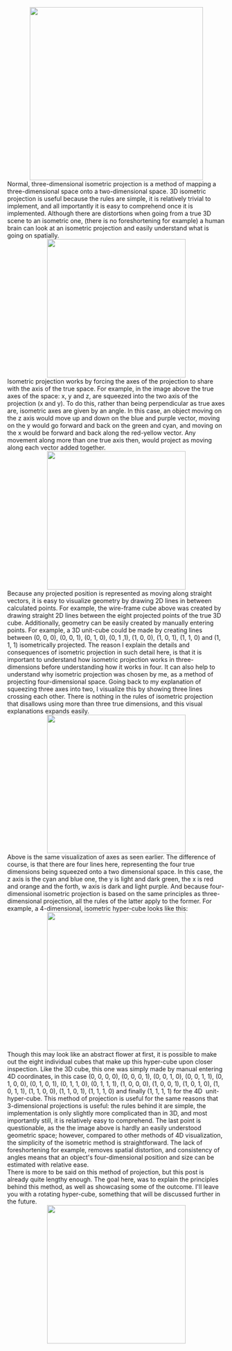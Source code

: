 <div class="separator" style="clear: both; text-align: center;">
<a href="https://1.bp.blogspot.com/-dmdRWJPVb-Q/XdssOcYzadI/AAAAAAAAAKs/ghB6CU6F-qgRta_2wMX9xgvWZUbqyXh7wCLcBGAsYHQ/s1600/cover.png" style="margin-left: 1em; margin-right: 1em;"><img border="0" data-original-height="1600" data-original-width="1600" height="400" src="https://1.bp.blogspot.com/-dmdRWJPVb-Q/XdssOcYzadI/AAAAAAAAAKs/ghB6CU6F-qgRta_2wMX9xgvWZUbqyXh7wCLcBGAsYHQ/s400/cover.png" width="400" /></a></div>
<div">
Normal, three-dimensional isometric projection is a method of mapping a three-dimensional space onto a two-dimensional space. 3D isometric projection is useful because the rules are simple, it is relatively trivial to implement, and all importantly it is easy to comprehend once it is implemented. Although there are distortions when going from a true 3D scene to an isometric one, (there is no foreshortening for example) a human brain can look at an isometric projection and easily understand what is going on spatially.</div>
<div class="separator" style="clear: both; text-align: center;">
<a href="https://1.bp.blogspot.com/-OzkUty6URwo/XdtCsGUn5sI/AAAAAAAAAK4/TbryFU96nVU96TtWUASoOSe5SF-mAEaxQCLcBGAsYHQ/s1600/axis3D.png" style="style="margin-left: auto; margin-right: auto;"><img border="0" data-original-height="400" data-original-width="400" height="320" src="https://1.bp.blogspot.com/-OzkUty6URwo/XdtCsGUn5sI/AAAAAAAAAK4/TbryFU96nVU96TtWUASoOSe5SF-mAEaxQCLcBGAsYHQ/s320/axis3D.png" width="320" /></a></div>
<div">
Isometric projection works by forcing the axes of the projection to share with the axis of the true space. For example, in the image above the true axes of the space: x, y and z, are squeezed into the two axis of the projection (x and y). To do this, rather than being perpendicular as true axes are, isometric axes are given by an angle. In this case, an object moving on the z axis would move up and down on the blue and purple vector, moving on the y would go forward and back on the green and cyan, and moving on the x would be forward and back along the red-yellow vector. Any movement along more than one true axis then, would project as moving along each vector added together.</div>
<div class="separator" style="clear: both; text-align: center;">
<a href="https://1.bp.blogspot.com/-cyGYy-m2U90/XdtFGuvzCVI/AAAAAAAAALE/2NqKWv-UY3Q9HTYwagZyV_i3XpMC6GwVwCLcBGAsYHQ/s1600/cube3D.png" style="margin-left: 1em; margin-right: 1em;"><img border="0" data-original-height="400" data-original-width="400" height="320" src="https://1.bp.blogspot.com/-cyGYy-m2U90/XdtFGuvzCVI/AAAAAAAAALE/2NqKWv-UY3Q9HTYwagZyV_i3XpMC6GwVwCLcBGAsYHQ/s320/cube3D.png" width="320" /></a></div>
<div">
Because any projected position is represented as moving along straight vectors, it is easy to visualize geometry by drawing 2D lines in between calculated points. For example, the wire-frame cube above was created by drawing straight 2D lines between the eight projected points of the true 3D cube. Additionally, geometry can be easily created by manually entering points. For example, a 3D unit-cube could be made by creating lines between (0, 0, 0), (0, 0, 1), (0, 1, 0), (0, 1 ,1), (1, 0, 0), (1, 0, 1), (1, 1, 0) and (1, 1, 1) isometrically projected.</div>
<div">
The reason I explain the details and consequences of isometric projection in such detail here, is that it is important to understand how isometric projection works in three-dimensions before understanding how it works in four. It can also help to understand why isometric projection was chosen by me, as a method of projecting four-dimensional space. Going back to my explanation of squeezing three axes into two, I visualize this by showing three lines crossing each other. There is nothing in the rules of isometric projection that disallows using more than three true dimensions, and this visual explanations expands easily.</div>
<div class="separator" style="clear: both; text-align: center;">
<a href="https://1.bp.blogspot.com/-H7ZGjsg9xuA/XdtNrG_LjNI/AAAAAAAAALQ/XE1JUJ6aR24P-SwLtW66sBl8vEYwXbaYgCLcBGAsYHQ/s1600/axis4D.png" style="margin-left: 1em; margin-right: 1em;"><img border="0" data-original-height="400" data-original-width="400" height="320" src="https://1.bp.blogspot.com/-H7ZGjsg9xuA/XdtNrG_LjNI/AAAAAAAAALQ/XE1JUJ6aR24P-SwLtW66sBl8vEYwXbaYgCLcBGAsYHQ/s320/axis4D.png" width="320" /></a></div>
<div">
Above is the same visualization of axes as seen earlier. The difference of course, is that there are four lines here, representing the four true dimensions being squeezed onto a two dimensional space. In this case, the z axis is the cyan and blue one, the y is light and dark green, the x is red and orange and the forth, w axis is dark and light purple. And because four-dimensional isometric projection is based on the same principles as three-dimensional projection, all the rules of the latter apply to the former. For example, a 4-dimensional, isometric hyper-cube looks like this:</div>
<div class="separator" style="clear: both; text-align: center;">
<a href="https://1.bp.blogspot.com/-Mlp4UK2DBkk/XdtbDDBvj1I/AAAAAAAAALc/-_iKimSjULU4Em_DrUrCl1ILc1mlETBsgCLcBGAsYHQ/s1600/cube4D.png" style="margin-left: 1em; margin-right: 1em;"><img border="0" data-original-height="400" data-original-width="400" height="320" src="https://1.bp.blogspot.com/-Mlp4UK2DBkk/XdtbDDBvj1I/AAAAAAAAALc/-_iKimSjULU4Em_DrUrCl1ILc1mlETBsgCLcBGAsYHQ/s320/cube4D.png" width="320" /></a></div>
<div">
Though this may look like an abstract flower at first, it is possible to make out the eight individual cubes that make up this hyper-cube upon closer inspection. Like the 3D cube, this one was simply made by manual entering 4D coordinates, in this case (0, 0, 0, 0), (0, 0, 0, 1), (0, 0, 1, 0), (0, 0, 1, 1), (0, 1, 0, 0), (0, 1, 0, 1), (0, 1, 1, 0), (0, 1, 1, 1), (1, 0, 0, 0), (1, 0, 0, 1), (1, 0, 1, 0), (1, 0, 1, 1), (1, 1, 0, 0), (1, 1, 0, 1), (1, 1, 1, 0) and finally (1, 1, 1, 1) for the 4D&nbsp; unit-hyper-cube.</div>
<div">
This method of projection is useful for the same reasons that 3-dimensional projections is useful: the rules behind it are simple, the implementation is only slightly more complicated than in 3D, and most importantly still, it is relatively easy to comprehend. The last point is questionable, as the the image above is hardly an easily understood geometric space; however, compared to other methods of 4D visualization, the simplicity of the isometric method is straightforward. The lack of foreshortening for example, removes spatial distortion, and consistency of angles means that an object's four-dimensional position and size can be estimated with relative ease.</div>
<div">
<br /></div>
<div">
There is more to be said on this method of projection, but this post is already quite lengthy enough. The goal here, was to explain the principles behind this method, as well as showcasing some of the outcome. I'll leave you with a rotating hyper-cube, something that will be discussed further in the future.</div>
<div class="separator" style="clear: both; text-align: center;">
<a href="https://1.bp.blogspot.com/-AYOclPFBa1o/Xdtl2RKZIlI/AAAAAAAAALo/QX15OSec1j8514sdGrf8zqYCLFZ3C6cpACLcBGAsYHQ/s1600/rot.gif" style="margin-left: 1em; margin-right: 1em;"><img border="0" data-original-height="400" data-original-width="400" height="320" src="https://1.bp.blogspot.com/-AYOclPFBa1o/Xdtl2RKZIlI/AAAAAAAAALo/QX15OSec1j8514sdGrf8zqYCLFZ3C6cpACLcBGAsYHQ/s320/rot.gif" width="320" /></a></div>
<div">
<br /></div>
<div">
<br /></div>
<div">
<br /></div>
<div">
<br /></div>
